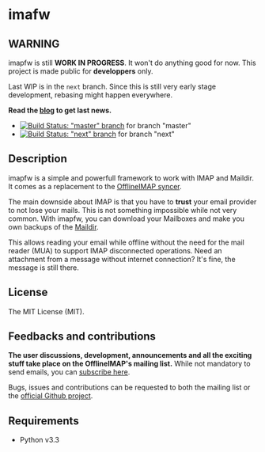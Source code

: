 [offlineimap]: https://github.com/OfflineIMAP/offlineimap
[imapfw]: https://github.com/OfflineIMAP/imapfw
[website]: http://offlineimap.org
[blog]: http://offlineimap.org/posts.html

# imafw


## WARNING

imapfw is still **WORK IN PROGRESS**. It won't do anything good for now. This
project is made public for **developpers** only.

Last WIP is in the `next` branch. Since this is still very early stage
development, rebasing might happen everywhere.

**Read the [blog][blog] to get last news.**

* [![Build Status: "master" branch](https://travis-ci.org/OfflineIMAP/imapfw.svg?branch=master)](https://travis-ci.org/OfflineIMAP/imapfw) for branch "master"
* [![Build Status: "next" branch](https://travis-ci.org/OfflineIMAP/imapfw.svg?branch=next)](https://travis-ci.org/OfflineIMAP/imapfw) for branch "next"

## Description

imapfw is a simple and powerfull framework to work with IMAP and Maildir. It
comes as a replacement to the [OfflineIMAP syncer][offlineimap].

The main downside about IMAP is that you have to **trust** your email provider to
not lose your mails. This is not something impossible while not very common.
With imapfw, you can download your Mailboxes and make you own backups of
the [Maildir](https://en.wikipedia.org/wiki/Maildir).

This allows reading your email while offline without the need for the mail
reader (MUA) to support IMAP disconnected operations. Need an attachment from a
message without internet connection? It's fine, the message is still there.


## License

The MIT License (MIT).


## Feedbacks and contributions

**The user discussions, development, announcements and all the exciting stuff
take place on the OfflineIMAP's mailing list.** While not mandatory to send
emails, you can [subscribe
here](http://lists.alioth.debian.org/mailman/listinfo/offlineimap-project).

Bugs, issues and contributions can be requested to both the mailing list or the
[official Github project][imapfw].



## Requirements

* Python v3.3


